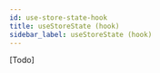 ```yaml
---
id: use-store-state-hook
title: useStoreState (hook)
sidebar_label: useStoreState (hook)
---
```


[Todo]